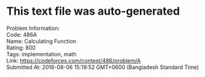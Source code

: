 # This text file was auto-generated  
  
Problem Information:  
Code: 486A  
Name: Calculating Function  
Rating: 800  
Tags: implementation, math  
Link: https://codeforces.com/contest/486/problem/A  
Submitted At: 2016-08-06 15:19:52 GMT+0600 (Bangladesh Standard Time)  
